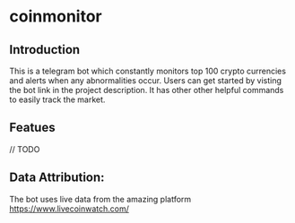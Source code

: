 # coinmonitor

## Introduction

This is a telegram bot which constantly monitors top 100 crypto currencies and alerts when any abnormalities occur.
Users can get started by visting the bot link in the project description. It has other other helpful commands to easily
track the market.

## Featues
// TODO

## Data Attribution:
The bot uses live data from the amazing platform https://www.livecoinwatch.com/
